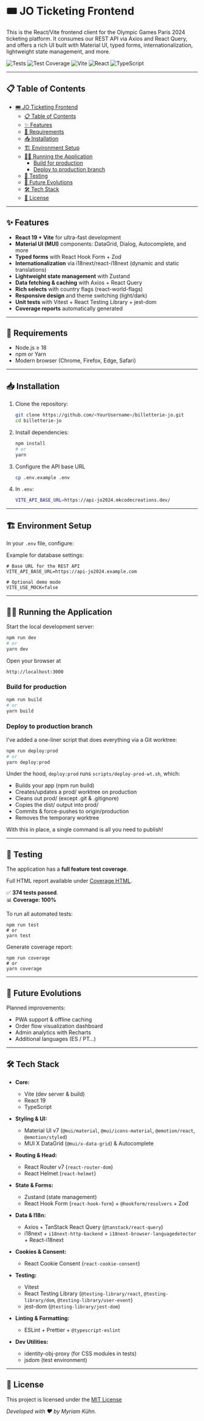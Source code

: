 # 🎟️ JO Ticketing Frontend

This is the React/Vite frontend client for the Olympic Games Paris 2024 ticketing platform. It consumes our REST API via Axios and React Query, and offers a rich UI built with Material UI, typed forms, internationalization, lightweight state management, and more.

![Tests](https://img.shields.io/badge/tests-374_passed-4caf50.svg) ![Test Coverage](https://img.shields.io/badge/coverage-100%25-darkgreen)
![Vite](https://img.shields.io/badge/vite-6.3.5-blue) ![React](https://img.shields.io/badge/react-19.1.0-61DAFB) ![TypeScript](https://img.shields.io/badge/TypeScript-5.8.3-blue)

---

## 📋 Table of Contents

- [🎟️ JO Ticketing Frontend](#️-jo-ticketing-frontend)
  - [📋 Table of Contents](#-table-of-contents)
  - [✨ Features](#-features)
  - [🔧 Requirements](#-requirements)
  - [📥 Installation](#-installation)
  - [🏗️ Environment Setup](#️-environment-setup)
  - [🏃‍♂️ Running the Application](#️-running-the-application)
    - [Build for production](#build-for-production)
    - [Deploy to production branch](#deploy-to-production-branch)
  - [🧪 Testing](#-testing)
  - [🚀 Future Evolutions](#-future-evolutions)
  - [🛠️ Tech Stack](#️-tech-stack)
  - [📜 License](#-license)

---

## ✨ Features

- **React 19 + Vite** for ultra-fast development  
- **Material UI (MUI)** components: DataGrid, Dialog, Autocomplete, and more  
- **Typed forms** with React Hook Form + Zod  
- **Internationalization** via i18next/react-i18next (dynamic and static translations)  
- **Lightweight state management** with Zustand  
- **Data fetching & caching** with Axios + React Query  
- **Rich selects** with country flags (react-world-flags)  
- **Responsive design** and theme switching (light/dark)  
- **Unit tests** with Vitest + React Testing Library + jest-dom  
- **Coverage reports** automatically generated  

--- 

## 🔧 Requirements

- Node.js ≥ 18  
- npm or Yarn  
- Modern browser (Chrome, Firefox, Edge, Safari)  

---

## 📥 Installation

1. Clone the repository:
    ```bash
    git clone https://github.com/<YourUsername>/billetterie-jo.git
   cd billetterie-jo
    ```
2. Install dependencies:
    ```bash
    npm install
    # or
    yarn
    ```
3. Configure the API base URL
    ```bash
    cp .env.example .env
    ```
4. In `.env`:
    ```bash
    VITE_API_BASE_URL=https://api-jo2024.mkcodecreations.dev/
    ```
    
---

## 🏗️ Environment Setup

In your `.env` file, configure:

Example for database settings:
```
# Base URL for the REST API
VITE_API_BASE_URL=https://api-jo2024.example.com

# Optional demo mode
VITE_USE_MOCK=false
```

---

## 🏃‍♂️ Running the Application

Start the local development server:

```bash
npm run dev
# or
yarn dev
```
Open your browser at
```
http://localhost:3000
```
### Build for production  
```bash
npm run build
# or
yarn build
```

### Deploy to production branch
I’ve added a one-liner script that does everything via a Git worktree:
```bash
npm run deploy:prod
# or
yarn deploy:prod
```
Under the hood, `deploy:prod` runs `scripts/deploy-prod-wt.sh`, which:
- Builds your app (npm run build)
- Creates/updates a prod/ worktree on production
- Cleans out prod/ (except .git & .gitignore)
- Copies the dist/ output into prod/
- Commits & force-pushes to origin/production
- Removes the temporary worktree

With this in place, a single command is all you need to publish!

---

## 🧪 Testing

The application has a **full feature test coverage**.

Full HTML report available under [Coverage HTML](https://myriamkuhn.github.io/billetterie-jo/).  

✅ **374 tests passed**.  
📊 **Coverage: 100%**

To run all automated tests:
```
npm run test
# or
yarn test
```
Generate coverage report:
```
npm run coverage
# or
yarn coverage
```

---

## 🚀 Future Evolutions

Planned improvements:
- PWA support & offline caching
- Order flow visualization dashboard
- Admin analytics with Recharts
- Additional languages (ES / PT…)

---

## 🛠️ Tech Stack

- **Core:**  
  - Vite (dev server & build)  
  - React 19  
  - TypeScript  

- **Styling & UI:**  
  - Material UI v7 (`@mui/material`, `@mui/icons-material`, `@emotion/react`, `@emotion/styled`)  
  - MUI X DataGrid (`@mui/x-data-grid`) & Autocomplete  

- **Routing & Head:**  
  - React Router v7 (`react-router-dom`)  
  - React Helmet (`react-helmet`)  

- **State & Forms:**  
  - Zustand (state management)  
  - React Hook Form (`react-hook-form`) + `@hookform/resolvers` + Zod  

- **Data & I18n:**  
  - Axios + TanStack React Query (`@tanstack/react-query`)  
  - i18next + `i18next-http-backend` + `i18next-browser-languagedetector` + React-i18next  

- **Cookies & Consent:**  
  - React Cookie Consent (`react-cookie-consent`)  

- **Testing:**  
  - Vitest  
  - React Testing Library (`@testing-library/react`, `@testing-library/dom`, `@testing-library/user-event`)  
  - jest-dom (`@testing-library/jest-dom`)  

- **Linting & Formatting:**  
  - ESLint + Prettier + `@typescript-eslint`  

- **Dev Utilities:**  
  - identity-obj-proxy (for CSS modules in tests)  
  - jsdom (test environment)  

---

## 📜 License

This project is licensed under the [MIT License](https://opensource.org/licenses/MIT)

*Developed with ❤️ by Myriam Kühn.*